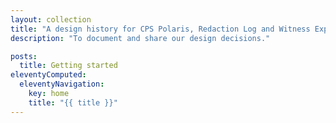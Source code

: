 ```yaml
---
layout: collection
title: "A design history for CPS Polaris, Redaction Log and Witness Expenses"
description: "To document and share our design decisions."

posts:
  title: Getting started
eleventyComputed:
  eleventyNavigation:
    key: home
    title: "{{ title }}"
---
```

